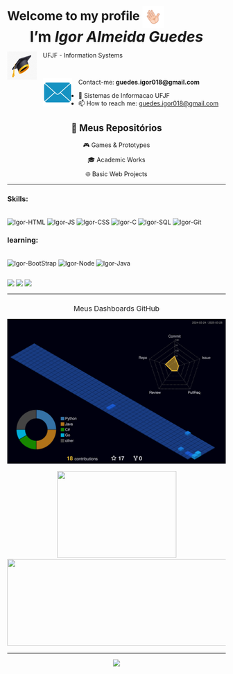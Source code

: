 <!-- Header Section -->
<h2 align="left" style="font-size: 2em; margin-bottom: 0;">
  Welcome to my profile
  <img align="center" width="50px" height="50px" src="./Extra/Icons/hello.gif" alt="Olá">
  <br>
  <p align="center" style="font-size: 1.2em; margin: 0;">I’m <i>Igor Almeida Guedes</i></p>
</h2>




<!-- Sections with Icons and Descriptions -->
<div>
  <img align="left" src="./Extra/Images/Capelo.jpg" alt="Aprendizado" width="68px" height="65px" style="margin-right: 1em;">
  <p style="margin-left: 3em; font-size: 14px;">UFJF - Information Systems</b></p>
  </p>
</div>

</br> 

<div>
  <img align="left" src="./Extra/Images/Email.png" alt="Contato" width="68px" height="65px" style="margin-right: 1em;">
  <p style="margin-left: 3em; font-size: 14px;" href="guedes.igor018@gmail.com" >Contact-me: <b>guedes.igor018@gmail.com</b></p>
</div>

- 🔭 Sistemas de Informacao UFJF
- 📫 How to reach me: guedes.igor018@gmail.com




<div align="center">
  <h2>🔖 Meus Repositórios</h2>

  <p style="text-align: center; margin: 10px 0">
    <a href="https://github.com/stars/IgorAlmeidaGuedes/lists/games-prototypes" style="text-decoration: none">🎮 Games & Prototypes</a>
  </p>
  
  <p style="text-align: center; margin: 10px 0">
    <a href="https://github.com/stars/IgorAlmeidaGuedes/lists/academic-works" style="text-decoration: none">🎓 Academic Works</a>
  </p>
  
  <p style="text-align: center; margin: 10px 0">
    <a href="https://github.com/stars/IgorAlmeidaGuedes/lists/basic-web-projects" style="text-decoration: none">🌐 Basic Web Projects</a>
  </p>
</div>

<hr>

### Skills:

<div style="display: inline_block"><br>
  <img align="center" alt="Igor-HTML" height="30" width="40" src="https://cdn.jsdelivr.net/gh/devicons/devicon/icons/html5/html5-original.svg"/>
  <img align="center" alt="Igor-JS" height="30" width="40" src="https://cdn.jsdelivr.net/gh/devicons/devicon/icons/javascript/javascript-original.svg"/>
  <img align="center" alt="Igor-CSS" height="30" width="40" src="https://cdn.jsdelivr.net/gh/devicons/devicon/icons/css3/css3-original.svg" />
  <img align="center" alt="Igor-C" height="30" width="40" src="https://cdn.jsdelivr.net/gh/devicons/devicon/icons/cplusplus/cplusplus-original.svg" />
  <img align="center" alt="Igor-SQL" height="30" width="40" src="https://cdn.jsdelivr.net/gh/devicons/devicon/icons/mysql/mysql-original.svg" />
  <img align="center" alt="Igor-Git" height="30" width="40" src="https://cdn.jsdelivr.net/gh/devicons/devicon/icons/git/git-original.svg"/> 
</div>


### learning:
  
<div style="display: inline_block"><br>
  <img align="center" alt="Igor-BootStrap" height="30" width="40" src="https://cdn.jsdelivr.net/gh/devicons/devicon/icons/bootstrap/bootstrap-original-wordmark.svg" />
  <img align="center" alt="Igor-Node" height="30" width="40" src="https://cdn.jsdelivr.net/gh/devicons/devicon/icons/nodejs/nodejs-plain-wordmark.svg" />
  <img align="center" alt="Igor-Java" height="30" width="40" src="https://cdn.jsdelivr.net/gh/devicons/devicon/icons/java/java-original-wordmark.svg" />
</div>

##

<div> 
  <a href = "mailto:guedes.igor018@gmail.com"><img src="https://img.shields.io/badge/-Gmail-%23333?style=for-the-badge&logo=gmail&logoColor=white"      target="_blank"></a>
  <a href="https://instagram.com/igor_guedes__" target="_blank"><img src="https://img.shields.io/badge/-Instagram-%23E4405F?style=for-the-badge&logo=instagram&logoColor=white" target="_blank"></a>
  <a href="https://www.linkedin.com/in/ígorguedes" target="_blank"><img src="https://img.shields.io/badge/-LinkedIn-%230077B5?style=for-the-badge&logo=linkedin&logoColor=white" target="_blank"></a> 


<hr>

<!-- Stats Section -->
<div align="center">
  <h3 style="margin-bottom: 0; font-weight: 400;">Meus Dashboards GitHub</h3>

  ![Status](./profile-3d-contrib/profile-night-view.svg)
  
  <div> 
      <img src="https://github-readme-stats.vercel.app/api/top-langs/?username=igorAlmeidaGuedes&layout=compact&theme=tokyonight&hide_border=true&border_radius=4" width="275" height="200"/>
    <img src="https://github-profile-summary-cards.vercel.app/api/cards/profile-details?username=igorAlmeidaGuedes&theme=tokyonight&hide_border=true" width="525" height="200"/>
  </div>
</div>

<hr>

<div align="center">
  <img src="https://profile-counter.glitch.me/IgorAlmeidaGuedes/count.svg?"  />
</div>
